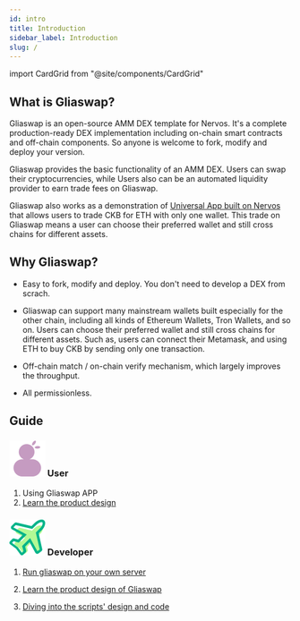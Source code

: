```yaml
---
id: intro
title: Introduction
sidebar_label: Introduction
slug: /
---
```


import CardGrid from "@site/components/CardGrid"

## What is Gliaswap?

Gliaswap is an open-source AMM DEX template for Nervos. It's a complete production-ready DEX implementation including on-chain smart contracts and off-chain components. So anyone is welcome to fork, modify and deploy your version.

Gliaswap provides the basic functionality of an AMM DEX. Users can swap their cryptocurrencies, while Users also can be an automated liquidity provider to earn trade fees on Gliaswap. 

Gliaswap also works as a demonstration of [Universal App built on Nervos](https://www.nervos.org/) that allows users to trade CKB for ETH with only one wallet. This trade on Gliaswap means a user can choose their preferred wallet and still cross chains for different assets.

## Why Gliaswap?

* Easy to fork, modify and deploy. You don't need to develop a DEX from scrach.

* Gliaswap can support many mainstream wallets built especially for the other chain, including all kinds of Ethereum Wallets, Tron Wallets, and so on. Users can choose their preferred wallet and still cross chains for different assets. Such as, users can connect their Metamask, and using ETH to buy CKB by sending only one transaction.

* Off-chain match / on-chain verify mechanism, which largely improves the throughput.

* All permissionless.

## Guide

### ![](../../static/img/user.svg) User

1. Using Gliaswap APP
2. [Learn the product design](./product/overview)

### ![](../../static/img/dev.svg) Developer

1. [Run gliaswap on your own server](./run/run)

2. [Learn the product design of Gliaswap](./product/overview)

3. [Diving into the scripts' design and code](./tx-script/cell)




